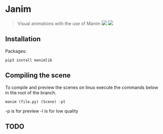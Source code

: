 # Janim
> Visual animations with the use of Manim
![](https://img.shields.io/badge/python-3.6-blue.svg)
![](https://img.shields.io/pypi/status/Django.svg)

## Installation

Packages:

```
pip3 install manimlib
```
## Compiling the scene

To compile and preview the scenes on linux execute the commands below in the root of the branch.
```
manim (file.py) (Scene) -pl
```
-p is for preview
-l is for low quality


## TODO
